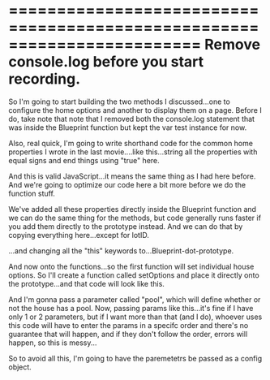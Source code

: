 ========================================================================
Remove console.log  before you start recording.
========================================================================

So I'm going to start building the two methods I discussed...one to configure the home options and another to display them on a page. Before I do, take note that note that I removed both the console.log statement that was inside the Blueprint function but kept the var test instance for now.

Also, real quick, I'm going to write shorthand code for the common home properties I wrote in the last movie....like this...string all the properties with equal signs and end things using "true" here.

And this is valid JavaScript...it means the same thing as I had here before.  And we're going to optimize our code here a bit more before we do the function stuff.

We've added all these properties directly inside the Blueprint function and we can do the same thing for the methods, but code generally runs faster if you add them directly to the prototype instead. And we can do that by copying everything here...except for lotID.

...and changing all the "this" keywords to...Blueprint-dot-prototype.

And now onto the functions...so the first function will set individual house options. So I'll create a function called setOptions and place it directly onto the prototype...and that code will look like this.

And I'm gonna pass a parameter called "pool", which will define whether or not the house has a pool. Now, passing params like this...it's fine if I have only 1 or 2 parameters, but if I want more than that (and I do), whoever uses this code will have to enter the params in a specifc order and there's no guarantee that will happen, and if they don't follow the order, errors will happen, so this is messy...

So to avoid all this, I'm going to have the paremetetrs be passed as a config object.
